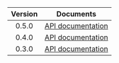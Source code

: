 | Version | Documents |
|:---:|---|
| 0.5.0 | [API documentation](0.5.0) |
| 0.4.0 | [API documentation](0.4.0) |
| 0.3.0 | [API documentation](0.3.0) |
